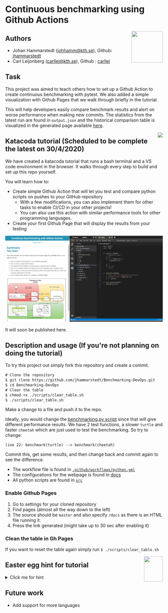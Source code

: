 

# Continuous benchmarking using Github Actions 
<img src="https://www.maxi-muth.de/wordpress/wp-content/uploads/2014/09/Professortocat_v2.png" height = 100 width = 100 align ="right" />

## Authors ## 
* Johan Hammarstedt (johhamm@kth.se), Github: [jhammarstedt](https://github.com/jhammarstedt)
* Carl Leijonberg (carllei@kth.se), Github : [carllei](https://github.com/carllei)

## Task
This project was aimed to teach others how to set up a Github Action to create continuous benchmarking with pytest. We also added a simple visualization with Github Pages that we walk through briefly in the tutorial. 

This will help developers easily compare benchmark results and alert on worse performance when making new commits. The statistics from the latest run are found in `output.json` and the historical comparison table is visualized in the generated page available [here](https://jhammarstedt.github.io/Benchmarking-DevOps/). 

<img src="https://www.katacoda.com/images/logo-head.png" align="right" />

## Katacoda tutorial (Scheduled to be complete the latest on 30/4/2020)
We have created a katacoda tutorial that runs a bash terminal and a VS code environment in the browser. It walks through every step to build and set up this repo yourself. 

You will learn how to: 
* Create simple Github Action that will let you test and compare python scripts on pushes to your GitHub repository
    * With a few modifications, you can also implement them for other tasks to enable CI/CD in your other projects!
    * You can also use this action with similar performance tools for other programming languages.
* Create your first Github Page that will display the results from your testing

<img src="https://github.com/jhammarstedt/katacoda-scenarios/blob/main/ghactionDemo/images/Summary_tutorial.PNG?raw=true" />

It will soon be published here.

## Description and usage (If you're not planning on doing the tutorial)
To try this project out simply fork this repository and create a commit. 

```
# Clone the repository
$ git clone https://github.com/jhammarstedt/Benchmarking-DevOps.git
$ cd Benchmarking-DevOps
# Clear the table
$ chmod +x ./scripts/clear_table.sh
$ ./scripts/clear_table.sh
```
Make a change to a file and push it to the repo.

Ideally, you would change the [benchmarking.py script](https://github.com/jhammarstedt/Benchmarking-DevOps/blob/master/src/benchmarking.py) since that will give different performance results. We have 2 test functions, a slower `turtle` and faster `cheetah` which are just used to test the benchmarking. So try to change:

```
line 22: benchmark(turtle) --> benchmark(cheetah)
```
Commit this, get some results, and then change back and commit again to see the difference. 


* The workflow file is found in [`.github/workflows/python.yml`](https://github.com/jhammarstedt/Benchmarking-DevOps/tree/master/.github/workflows)
* The configurations for the webpage is found in [docs](https://github.com/jhammarstedt/Benchmarking-DevOps/tree/master/docs)
* All python scripts are found in [`src`](https://github.com/jhammarstedt/Benchmarking-DevOps/tree/master/src)


### Enable Github Pages 
1. Go to settings for your cloned repository
2. Find pages (almost all the way down to the left)
3. The source should be `master` and also specify `/docs` as there is an HTML file running it.
4. Press the link generated (might take up to 30 sec after enabling it)

### Clean the table in Gh Pages

If you want to reset the table again  simply run
```$ ./scripts/clear_table.sh```

<img src="https://static.wikia.nocookie.net/egg-inc/images/2/28/Egg_easter.png/revision/latest?cb=20190520212958" height = 80 width = 60 align ="right" />

## Easter egg hint for tutorial

<details> 
  <summary>Click me for hint</summary>
  Did you collect the 🥚 from scripts?
  <details>
  <summary> Fun fact regarding easter egg (open after finding it) </summary>
    The author of the action did not support memes by repo owners, which would be a problem for our purpose. So I raised that
   <a href="https://clipart.world/wp-content/uploads/2020/09/Colorful-Easter-Egg-clipart-transparent.png" target="_top">issue</a> and got a new feature merged for this tutorial 🤙
    
  </details>
</details>


## Future work
* Add support for more languages
